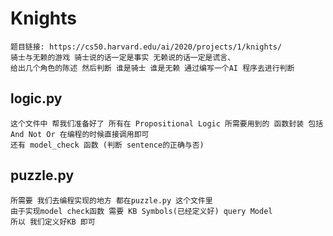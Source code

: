 # Knights
    题目链接: https://cs50.harvard.edu/ai/2020/projects/1/knights/
    骑士与无赖的游戏 骑士说的话一定是事实 无赖说的话一定是谎言、
    给出几个角色的陈述 然后判断 谁是骑士 谁是无赖 通过编写一个AI 程序去进行判断

## logic.py
    这个文件中 帮我们准备好了 所有在 Propositional Logic 所需要用到的 函数封装 包括 And Not Or 在编程的时候直接调用即可
    还有 model_check 函数 (判断 sentence的正确与否)

## puzzle.py
    所需要 我们去编程实现的地方 都在puzzle.py 这个文件里 
    由于实现model check函数 需要 KB Symbols(已经定义好) query Model 
    所以 我们定义好KB 即可
